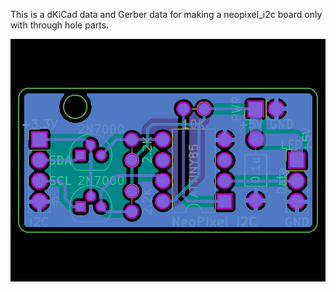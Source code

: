This is a dKiCad data and Gerber data for making a neopixel_i2c board only with through hole parts.

![image](npi2c.png)

